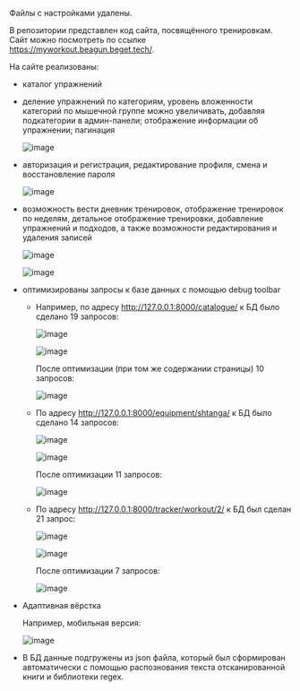 Файлы с настройками удалены.

В репозитории представлен код сайта, посвящённого тренировкам. Сайт можно посмотреть по ссылке https://myworkout.beagun.beget.tech/.

На сайте реализованы:
- каталог упражнений
- деление упражнений по категориям, уровень вложенности категорий по мышечной группе можно увеличивать, добавляя подкатегории в админ-панели; отображение информации об упражнении; пагинация
  
  ![image](https://github.com/beAgun/django_workout_/assets/140337252/6199d3e5-6c52-4981-9229-68c43d1e8bcd)

- авторизация и регистрация, редактирование профиля, смена и восстановление пароля
  
  ![image](https://github.com/beAgun/django_workout_/assets/140337252/6851aec2-ce96-4bba-9704-3b9916ff4227)

- возможность вести дневник тренировок, отображение тренировок по неделям, детальное отображение тренировки, добавление упражнений и подходов, а также возможности редактирования и удаления записей
  
  ![image](https://github.com/beAgun/django_workout_/assets/140337252/744a20d6-5dd5-4fd7-b342-ace0075b0b8a)
  
  ![image](https://github.com/beAgun/django_workout_/assets/140337252/0840748d-f30f-4e7c-9735-302cf73359c9)

- оптимизированы запросы к базе данных с помощью debug toolbar
  - Например, по адресу http://127.0.0.1:8000/catalogue/ к БД было сделано 19 запросов:
    
    ![image](https://github.com/beAgun/django_workout_/assets/140337252/a9c7dd41-a5d4-4dbd-801f-bb5ccf2b6aad)
    
    ![image](https://github.com/beAgun/django_workout_/assets/140337252/b5fdb0ad-9516-467b-8d84-be2e0e603e55)
    
    После оптимизации (при том же содержании страницы) 10 запросов:
    
    ![image](https://github.com/beAgun/django_workout_/assets/140337252/d1082f7f-de5f-48e3-a7ad-92046ed8ce2c)
    
  - По адресу http://127.0.0.1:8000/equipment/shtanga/ к БД было сделано 14 запросов:
    
    ![image](https://github.com/beAgun/django_workout_/assets/140337252/d6e0c48d-7ccc-4dd0-abdd-bd7c03c38a5c)
    
    ![image](https://github.com/beAgun/django_workout_/assets/140337252/e7ee68c2-ce97-4deb-a46c-84588c9cd147)
    
    После оптимизации 11 запросов:
    
    ![image](https://github.com/beAgun/django_workout_/assets/140337252/91be22db-56fc-4423-9e2a-fb4d6e14c27b)
    
  - По адресу http://127.0.0.1:8000/tracker/workout/2/ к БД был сделан 21 запрос:
    
    ![image](https://github.com/beAgun/django_workout_/assets/140337252/f586b10a-95d4-42db-b504-2c891368525c)
    
    ![image](https://github.com/beAgun/django_workout_/assets/140337252/0956d5b8-1621-4a6f-b347-48b030f7c865)
    
    После оптимизации 7 запросов:
    
    ![image](https://github.com/beAgun/django_workout_/assets/140337252/9b7c258d-6cc5-4b40-85de-f2182f144e75)

- Адаптивная вёрстка
  
  Например, мобильная версия:
  
  ![image](https://github.com/beAgun/django_workout_/assets/140337252/d7e33ac5-0dcb-4a85-b90f-eeb706492acf)
  
- В БД данные подгружены из json файла, который был сформирован автоматически с помощью распознования текста отсканированной книги и библиотеки regex.


